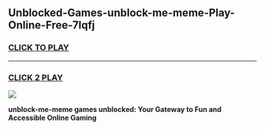 
## Unblocked-Games-unblock-me-meme-Play-Online-Free-7lqfj
<h3>
<a href="https://premium76.site?title=unblock-me-meme&ref=26A">CLICK TO PLAY</a></h3>
<hr>

<h3>
<a href="https://premium76.site?title=unblock-me-meme&ref=26A">CLICK 2 PLAY</a>
  
</h3>

<a href="https://premium76.site?title=unblock-me-meme&ref=26A"><img src="https://clearcache.store/games.png"></a>


**unblock-me-meme games unblocked: Your Gateway to Fun and Accessible Online Gaming**
